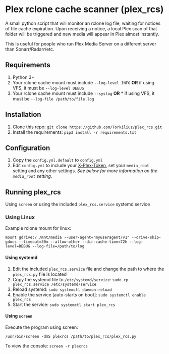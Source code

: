 # Plex rclone cache scanner (plex_rcs)

A small python script that will monitor an rclone log file, waiting for notices of file cache expiration. Upon receiving a notice, a local Plex scan of that folder will be triggered and new media will appear in Plex almost instantly.

This is useful for people who run Plex Media Server on a different server than Sonarr/Radarr/etc.

## Requirements

1. Python 3+
2. Your rclone cache mount must include `--log-level INFO` **OR** if using VFS, it must be `--log-level DEBUG`
3. Your rclone cache mount must include `--syslog` **OR** * if using VFS, it must be `--log-file /path/to/file.log`

## Installation

1. Clone this repo: `git clone https://github.com/Torkiliuz/plex_rcs.git`
2. Install the requirements: `pip3 install -r requirements.txt`

## Configuration



1. Copy the `config.yml.default` to `config.yml`
2. Edit `config.yml` to include your [X-Plex-Token](https://support.plex.tv/articles/204059436-finding-an-authentication-token-x-plex-token/), set your `media_root` setting and any other settings. _See below for more information on the `media_root` setting_.

## Running plex_rcs

Using `screen` or using the included `plex_rcs.service` systemd service

### Using Linux

Example rclone mount for linux:

`mount gdrive:/ /mnt/media --user-agent="myuseragent/v1" --drive-skip-gdocs --timeout=30m --allow-other --dir-cache-time=72h --log-level=DEBUG --log-file=/path/to/log`


#### Using systemd

1. Edit the included `plex_rcs.service` file and change the path to where the `plex_rcs.py` file is located
2. Copy the systemd file to `/etc/systemd/service`: `sudo cp plex_rcs.service /etc/systemd/service`
3. Reload systemd: `sudo systemctl daemon-reload`
4. Enable the service [auto-starts on boot]: `sudo systemctl enable plex_rcs`
5. Start the service: `sudo systemctl start plex_rcs`

#### Using `screen`

Execute the program using screen:

`/usr/bin/screen -dmS plexrcs /path/to/plex_rcs/plex_rcs.py`

To view the console: `screen -r plexrcs`
